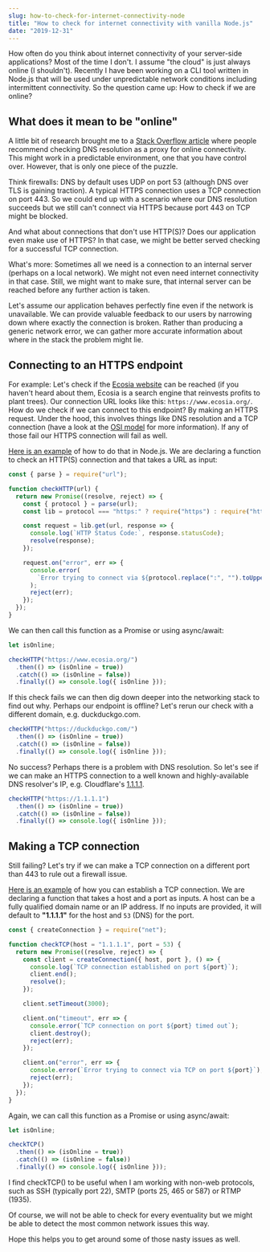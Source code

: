 ```yaml
---
slug: how-to-check-for-internet-connectivity-node
title: "How to check for internet connectivity with vanilla Node.js"
date: "2019-12-31"
---
```


How often do you think about internet connectivity of your server-side applications? Most of the time I don't. I assume "the cloud" is just always online (I shouldn't). Recently I have been working on a CLI tool written in Node.js that will be used under unpredictable network conditions including intermittent connectivity. So the question came up: How to check if we are online?

## What does it mean to be "online"

A little bit of research brought me to a [Stack Overflow article](https://stackoverflow.com/questions/15270902/check-for-internet-connectivity-in-nodejs) where people recommend checking DNS resolution as a proxy for online connectivity. This might work in a predictable environment, one that you have control over. However, that is only one piece of the puzzle.

Think firewalls: DNS by default uses UDP on port 53 (although DNS over TLS is gaining traction). A typical HTTPS connection uses a TCP connection on port 443. So we could end up with a scenario where our DNS resolution succeeds but we still can't connect via HTTPS because port 443 on TCP might be blocked.

And what about connections that don't use HTTP(S)? Does our application even make use of HTTPS? In that case, we might be better served checking for a successful TCP connection.

What's more: Sometimes all we need is a connection to an internal server (perhaps on a local network). We might not even need internet connectivity in that case. Still, we might want to make sure, that internal server can be reached before any further action is taken.

Let's assume our application behaves perfectly fine even if the network is unavailable. We can provide valuable feedback to our users by narrowing down where exactly the connection is broken. Rather than producing a generic network error, we can gather more accurate information about where in the stack the problem might lie.

## Connecting to an HTTPS endpoint

For example: Let's check if the [Ecosia website](https://www.ecosia.org/) can be reached (if you haven't heard about them, Ecosia is a search engine that reinvests profits to plant trees). Our connection URL looks like this: `https://www.ecosia.org/`. How do we check if we can connect to this endpoint? By making an HTTPS request. Under the hood, this involves things like DNS resolution and a TCP connection (have a look at the [OSI model](https://en.wikipedia.org/wiki/OSI_model) for more information). If any of those fail our HTTPS connection will fail as well.

[Here is an example](https://gist.github.com/paulgalow/9957a5a42e87701a2d41c3f836599d81) of how to do that in Node.js. We are declaring a function to check an HTTP(S) connection and that takes a URL as input:

```js
const { parse } = require("url");

function checkHTTP(url) {
  return new Promise((resolve, reject) => {
    const { protocol } = parse(url);
    const lib = protocol === "https:" ? require("https") : require("http");

    const request = lib.get(url, response => {
      console.log(`HTTP Status Code:`, response.statusCode);
      resolve(response);
    });

    request.on("error", err => {
      console.error(
        `Error trying to connect via ${protocol.replace(":", "").toUpperCase()}`
      );
      reject(err);
    });
  });
}
```

We can then call this function as a Promise or using async/await:

```js
let isOnline;

checkHTTP("https://www.ecosia.org/")
  .then(() => (isOnline = true))
  .catch(() => (isOnline = false))
  .finally(() => console.log({ isOnline }));
```

If this check fails we can then dig down deeper into the networking stack to find out why. Perhaps our endpoint is offline? Let's rerun our check with a different domain, e.g. duckduckgo.com.

```js
checkHTTP("https://duckduckgo.com/")
  .then(() => (isOnline = true))
  .catch(() => (isOnline = false))
  .finally(() => console.log({ isOnline }));
```

No success? Perhaps there is a problem with DNS resolution. So let's see if we can make an HTTPS connection to a well known and highly-available DNS resolver's IP, e.g. Cloudflare's [1.1.1.1](https://1.1.1.1/dns/).

```js
checkHTTP("https://1.1.1.1")
  .then(() => (isOnline = true))
  .catch(() => (isOnline = false))
  .finally(() => console.log({ isOnline }));
```

## Making a TCP connection

Still failing? Let's try if we can make a TCP connection on a different port than 443 to rule out a firewall issue.

[Here is an example](https://gist.github.com/paulgalow/d33599630f139e600fd5a39a2dfec1bc) of how you can establish a TCP connection. We are declaring a function that takes a host and a port as inputs. A host can be a fully qualified domain name or an IP address. If no inputs are provided, it will default to **"1.1.1.1"** for the host and `53` (DNS) for the port.

```js
const { createConnection } = require("net");

function checkTCP(host = "1.1.1.1", port = 53) {
  return new Promise((resolve, reject) => {
    const client = createConnection({ host, port }, () => {
      console.log(`TCP connection established on port ${port}`);
      client.end();
      resolve();
    });

    client.setTimeout(3000);

    client.on("timeout", err => {
      console.error(`TCP connection on port ${port} timed out`);
      client.destroy();
      reject(err);
    });

    client.on("error", err => {
      console.error(`Error trying to connect via TCP on port ${port}`);
      reject(err);
    });
  });
}
```

Again, we can call this function as a Promise or using async/await:

```js
let isOnline;

checkTCP()
  .then(() => (isOnline = true))
  .catch(() => (isOnline = false))
  .finally(() => console.log({ isOnline }));
```

I find checkTCP() to be useful when I am working with non-web protocols, such as SSH (typically port 22), SMTP (ports 25, 465 or 587) or RTMP (1935).

Of course, we will not be able to check for every eventuality but we might be able to detect the most common network issues this way.

Hope this helps you to get around some of those nasty issues as well.
